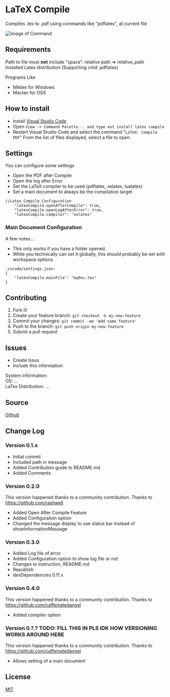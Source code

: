 # LaTeX Compile

Compiles .tex to .pdf using commands like "pdflatex", at current file

![Image of Command](https://raw.githubusercontent.com/mathiasfrohlich/vscode-LaTeXCompile/master/images/command.png)

## Requirements
Path to file must **not** include "space". relative path => relative_path<br />
Installed Latex distribution (Supporting cmd: pdflatex) 

Programs Like
* Miktex for Windows 
* Mactex for OSX

## How to install
* Install [Visual Studio Code](https://code.visualstudio.com/)
* Open `View -> Command Palette... and type ext install latex compile`
* Restart Visual Studio Code and select the command "`LaTeX: Compile PDF`"
  From the list of files displayed, select a file to open.

## Settings
You can configure some settings
* Open the PDF after Compile
* Open the log after Error
* Set the LaTeX compiler to be used (pdflatex, xelatex, lualatex)
* Set a main document to always be the compilation target
```
//Latex Compile Configuration
	"latexCompile.openAfterCompile": true,
	"latexCompile.openLogAfterError": true,
	"latexCompile.compiler": "xelatex"
```
### Main Document Configuration ###
A few notes...
* This only works if you have a folder opened
* While you technically can set it globally, this should probably be set with workspace options
```
.vscode/settings.json:
{
	"latexCompile.mainFile": "myDoc.tex"
}
```

## Contributing

1. Fork it!
2. Create your feature branch: `git checkout -b my-new-feature`
3. Commit your changes: `git commit -am 'Add some feature'`
4. Push to the branch: `git push origin my-new-feature`
5. Submit a pull request

## Issues
* Create Issus
* Include this information: 

System information:<br />
OS: ... <br />
LaTex Distribution: ... <br />

## Source

[Github](https://github.com/mathiasfrohlich/vscode-LaTeXCompile)
        
## Change Log

### Version 0.1.x
* Initial commit
* Included path in message
* Added Contribution guide to README.md
* Added Comments

### Version 0.2.0
This version happened thanks to a community contribution.
Thanks to https://github.com/rashwell
* Added Open After Compile Feature
* Added Configuration option
* Changed the message display to use status bar instead of showInformationMessage

### Version 0.3.0 
* Added Log file of error
* Added Configuration option to show log file or not
* Changes to instruction, README.md 
* Republish 
* devDependencies 0.11.x

### Version 0.4.0
This version happened thanks to a community contribution.
Thanks to https://github.com/caffeinatedangel
* Added compiler option

### Version 0.?.? TODO: FILL THIS IN PLS IDK HOW VERSIONING WORKS AROUND HERE
This version happened thanks to a community contribution.
Thanks to https://github.com/caffeinatedangel
* Allows setting of a main document

        
## License

[MIT](https://raw.githubusercontent.com/mathiasfrohlich/vscode-LaTeXCompile/master/LICENSE)
